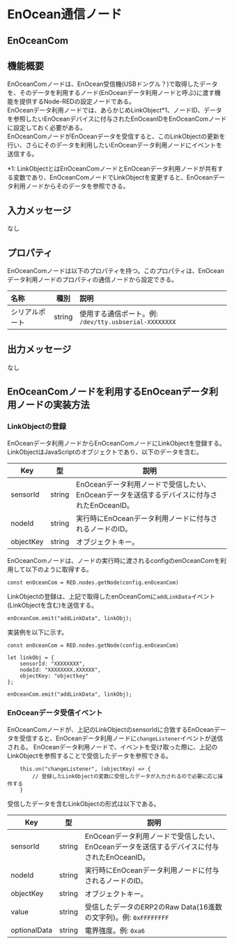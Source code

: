 # EnOcean通信ノード

## EnOceanCom

## 機能概要

EnOceanComノードは、EnOcean受信機(USBドングル？)で取得したデータを、そのデータを利用するノード(EnOceanデータ利用ノードと呼ぶ)に渡す機能を提供するNode-REDの設定ノードである。  
EnOceanデータ利用ノードでは、あらかじめLinkObject*1、ノードID、データを参照したいEnOceanデバイスに付与されたEnOceanIDをEnOceanComノードに設定しておく必要がある。  
EnOceanComノードがEnOceanデータを受信すると、このLinkObjectの更新を行い、さらにそのデータを利用したいEnOceanデータ利用ノードにイベントを送信する。  

*1: LinkObjectとはEnOceanComノードとEnOceanデータ利用ノードが共有する変数であり、EnOceanComノードでLinkObjectを変更すると、EnOceanデータ利用ノードからそのデータを参照できる。

## 入力メッセージ

なし

## プロパティ

EnOceanComノードは以下のプロパティを持つ。このプロパティは、EnOceanデータ利用ノードのプロパティの通信ノードから設定できる。

| 名称 | 種別 | 説明 |
|:----------|:-----:|:--------------------|
| シリアルポート | string | 使用する通信ポート。例: `/dev/tty.usbserial-XXXXXXXX` |

## 出力メッセージ

なし

## EnOceanComノードを利用するEnOceanデータ利用ノードの実装方法

### LinkObjectの登録

EnOceanデータ利用ノードからEnOceanComノードにLinkObjectを登録する。
LinkObjectはJavaScriptのオブジェクトであり、以下のデータを含む。

| Key | 型 | 説明 |
| --- | --- | --- |
| sensorId | string | EnOceanデータ利用ノードで受信したい、EnOceanデータを送信するデバイスに付与されたEnOceanID。 |
| nodeId | string | 実行時にEnOceanデータ利用ノードに付与されるノードのID。 |
| objectKey | string | オブジェクトキー。 |

EnOceanComノードは、ノードの実行時に渡されるconfigのenOceanComを利用して以下のように取得する。

```
const enOceanCom = RED.nodes.getNode(config.enOceanCom)
```

LinkObjectの登録は、上記で取得したenOceanComに`addLinkData`イベント(LinkObjectを含む)を送信する。

```
enOceanCom.emit("addLinkData", linkObj);
```

実装例を以下に示す。

```
const enOceanCom = RED.nodes.getNode(config.enOceanCom)

let linkObj = {
    sensorId: "XXXXXXXX",
    nodeId: "XXXXXXXX.XXXXXX",
    objectKey: "objectkey"
};

enOceanCom.emit("addLinkData", linkObj);
```

### EnOceanデータ受信イベント

EnOceanComノードが、上記のLinkObjectのsensorIdに合致するEnOceanデータを受信すると、EnOceanデータ利用ノードに`changeListener`イベントが送信される。
EnOceanデータ利用ノードで、イベントを受け取った際に、上記のLinkObjectを参照することで受信したデータを参照できる。

```
    this.on("changeListener", (objectKey) => {
        // 登録したLinkObjectの変数に受信したデータが入力されるので必要に応じ操作する
    }
```

受信したデータを含むLinkObjectの形式は以下である。

| Key | 型 | 説明 |
| --- | --- | --- |
| sensorId | string | EnOceanデータ利用ノードで受信したい、EnOceanデータを送信するデバイスに付与されたEnOceanID。 |
| nodeId | string | 実行時にEnOceanデータ利用ノードに付与されるノードのID。 |
| objectKey | string | オブジェクトキー。 |
| value | string | 受信したデータのERP2のRaw Data(16進数の文字列)。例: `0xFFFFFFFF` |
| optionalData | string | 電界強度。例: `0xa6` |
